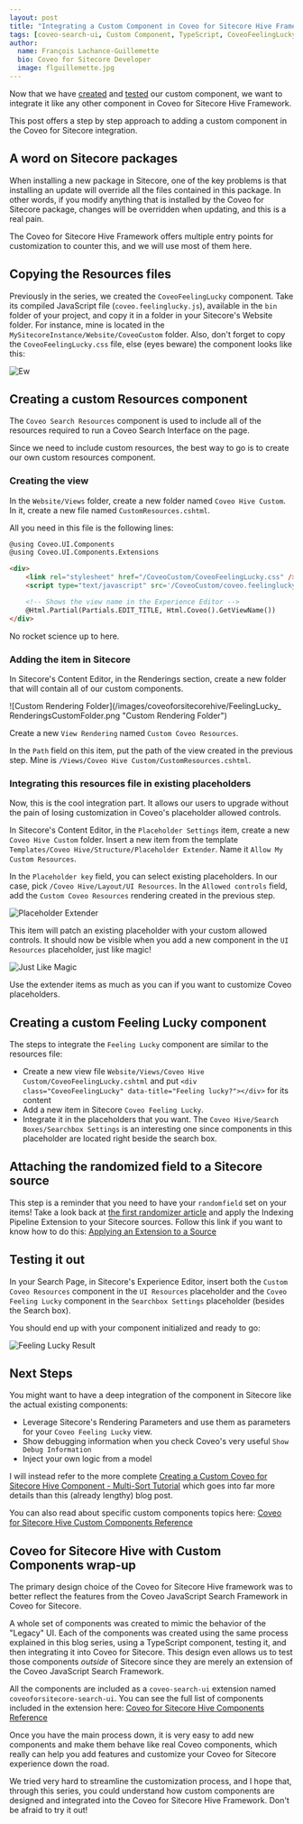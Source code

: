 ```yaml
---
layout: post
title: "Integrating a Custom Component in Coveo for Sitecore Hive Framework"
tags: [coveo-search-ui, Custom Component, TypeScript, CoveoFeelingLucky, CoveoForSitecore, Sitecore, Hive Framework]
author:
  name: François Lachance-Guillemette
  bio: Coveo for Sitecore Developer
  image: flguillemette.jpg
---
```

Now that we have [created](http://source.coveo.com/2017/11/30/randomizer-as-a-component/) and [tested](http://source.coveo.com/2017/12/01/testing-custom-component/) our custom component, we want to integrate it like any other component in Coveo for Sitecore Hive Framework.

This post offers a step by step approach to adding a custom component in the Coveo for Sitecore integration.

<!-- more -->

## A word on Sitecore packages

When installing a new package in Sitecore, one of the key problems is that installing an update will override all the files contained in this package. In other words, if you modify anything that is installed by the Coveo for Sitecore package, changes will be overridden when updating, and this is a real pain.

The Coveo for Sitecore Hive Framework offers multiple entry points for customization to counter this, and we will use most of them here.

## Copying the Resources files

Previously in the series, we created the `CoveoFeelingLucky` component. Take its compiled JavaScript file (`coveo.feelinglucky.js`), available in the `bin` folder of your project, and copy it in a folder in your Sitecore's Website folder. For instance, mine is located in the `MySitecoreInstance/Website/CoveoCustom` folder. Also, don't forget to copy the `CoveoFeelingLucky.css` file, else (eyes beware) the component looks like this:

![Ew](/images/coveoforsitecorehive/FeelingLucky_Ew.png)

## Creating a custom Resources component

The `Coveo Search Resources` component is used to include all of the resources required to run a Coveo Search Interface on the page.

Since we need to include custom resources, the best way to go is to create our own custom resources component.

### Creating the view

In the `Website/Views` folder, create a new folder named `Coveo Hive Custom`. In it, create a new file named `CustomResources.cshtml`.

All you need in this file is the following lines:

```html
@using Coveo.UI.Components
@using Coveo.UI.Components.Extensions

<div>
    <link rel="stylesheet" href="/CoveoCustom/CoveoFeelingLucky.css" />
    <script type="text/javascript" src='/CoveoCustom/coveo.feelinglucky.js'></script>

    <!-- Shows the view name in the Experience Editor -->
    @Html.Partial(Partials.EDIT_TITLE, Html.Coveo().GetViewName())
</div>
```

No rocket science up to here.

### Adding the item in Sitecore

In Sitecore's Content Editor, in the Renderings section, create a new folder that will contain all of our custom components.

![Custom Rendering Folder](/images/coveoforsitecorehive/FeelingLucky_ RenderingsCustomFolder.png "Custom Rendering Folder")

Create a new `View Rendering` named `Custom Coveo Resources`.

In the `Path` field on this item, put the path of the view created in the previous step. Mine is `/Views/Coveo Hive Custom/CustomResources.cshtml`.

### Integrating this resources file in existing placeholders

Now, this is the cool integration part. It allows our users to upgrade without the pain of losing customization in Coveo's placeholder allowed controls.

In Sitecore's Content Editor, in the `Placeholder Settings` item, create a new `Coveo Hive Custom` folder. Insert a new item from the template `Templates/Coveo Hive/Structure/Placeholder Extender`. Name it `Allow My Custom Resources`.

In the `Placeholder key` field, you can select existing placeholders. In our case, pick `/Coveo Hive/Layout/UI Resources`. In the `Allowed controls` field, add the `Custom Coveo Resources` rendering created in the previous step.

![Placeholder Extender](/images/coveoforsitecorehive/FeelingLucky_PatchingtheAllowedControls.png "Placeholder Extender")

This item will patch an existing placeholder with your custom allowed controls. It should now be visible when you add a new component in the `UI Resources` placeholder, just like magic!

![Just Like Magic](/images/coveoforsitecorehive/FeelingLucky_JustLikeMagic.png "poof!")

Use the extender items as much as you can if you want to customize Coveo placeholders.

## Creating a custom Feeling Lucky component

The steps to integrate the `Feeling Lucky` component are similar to the resources file:

* Create a new view file `Website/Views/Coveo Hive Custom/CoveoFeelingLucky.cshtml` and put `<div class="CoveoFeelingLucky" data-title="Feeling lucky?"></div>` for its content
* Add a new item in Sitecore `Coveo Feeling Lucky`.
* Integrate it in the placeholders that you want. The `Coveo Hive/Search Boxes/Searchbox Settings` is an interesting one since components in this placeholder are located right beside the search box.

## Attaching the randomized field to a Sitecore source

This step is a reminder that you need to have your `randomfield` set on your items! Take a look back at [the first randomizer article](http://source.coveo.com/2017/06/20/randomizing-results-from-a-coveo-index/#introducing-a-random-field-on-items) and apply the Indexing Pipeline Extension to your Sitecore sources. Follow this link if you want to know how to do this: [Applying an Extension to a Source](http://www.coveo.com/go?dest=cloudhelp&lcid=9&context=335)

## Testing it out

In your Search Page, in Sitecore's Experience Editor, insert both the `Custom Coveo Resources` component in the `UI Resources` placeholder and the `Coveo Feeling Lucky` component in the `Searchbox Settings` placeholder (besides the Search box).

You should end up with your component initialized and ready to go:

![Feeling Lucky Result](/images/coveoforsitecorehive/FeelingLucky_Result.png "Could not get luckier than with this book recommendation")

## Next Steps

You might want to have a deep integration of the component in Sitecore like the actual existing components:

* Leverage Sitecore's Rendering Parameters and use them as parameters for your `Coveo Feeling Lucky` view.
* Show debugging information when you check Coveo's very useful `Show Debug Information`
* Inject your own logic from a model

I will instead refer to the more complete [Creating a Custom Coveo for Sitecore Hive Component - Multi-Sort Tutorial](https://developers.coveo.com/x/4QJPAg) which goes into far more details than this (already lengthy) blog post.

You can also read about specific custom components topics here: [Coveo for Sitecore Hive Custom Components Reference](https://developers.coveo.com/display/SitecoreV4/Coveo+for+Sitecore+Hive+Custom+Components+Reference)

## Coveo for Sitecore Hive with Custom Components wrap-up

The primary design choice of the Coveo for Sitecore Hive framework was to better reflect the features from the Coveo JavaScript Search Framework in Coveo for Sitecore.

A whole set of components was created to mimic the behavior of the "Legacy" UI. Each of the components was created using the same process explained in this blog series, using a TypeScript component, testing it, and then integrating it into Coveo for Sitecore. This design even allows us to test those components _outside_ of Sitecore since they are merely an extension of the Coveo JavaScript Search Framework.

All the components are included as a `coveo-search-ui` extension named `coveoforsitecore-search-ui`. You can see the full list of components included in the extension here: [Coveo for Sitecore Hive Components Reference](https://developers.coveo.com/x/JCcvAg)

Once you have the main process down, it is very easy to add new components and make them behave like real Coveo components, which really can help you add features and customize your Coveo for Sitecore experience down the road.

We tried very hard to streamline the customization process, and I hope that, through this series, you could understand how custom components are designed and integrated into the Coveo for Sitecore Hive Framework. Don't be afraid to try it out!